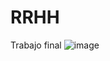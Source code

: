 # RRHH
Trabajo final
![image](https://github.com/Cabro645/RRHH/assets/95586252/23c9b342-c5ab-4242-a0c1-751788fa828c)
